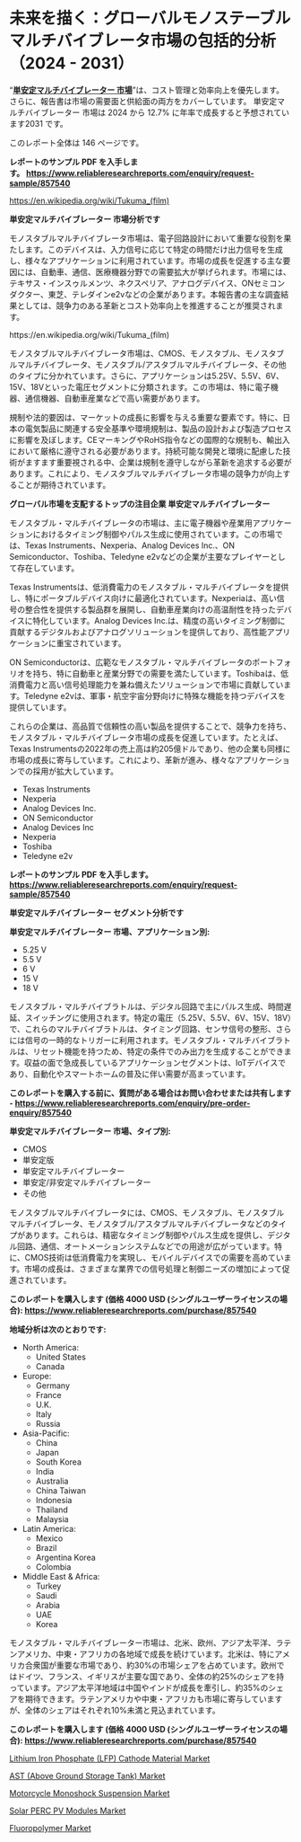 <p><h1>未来を描く：グローバルモノステーブルマルチバイブレータ市場の包括的分析（2024 - 2031）</h1></p><p>&ldquo;<strong><a href="https://www.reliableresearchreports.com/monostable-multivibrators-r857540?utm_campaign=110&utm_medium=9&utm_source=Github&utm_content=ia&utm_term=02112024&utm_id=monostable-multivibrators">単安定マルチバイブレーター 市場</a></strong>&rdquo;は、コスト管理と効率向上を優先します。 さらに、報告書は市場の需要面と供給面の両方をカバーしています。 単安定マルチバイブレーター 市場は 2024 から 12.7% に年率で成長すると予想されています2031 です。</p>
<p>このレポート全体は 146 ページです。</p>
<p><strong>レポートのサンプル PDF を入手します。&nbsp;<a href="https://www.reliableresearchreports.com/enquiry/request-sample/857540?utm_campaign=110&utm_medium=9&utm_source=Github&utm_content=ia&utm_term=02112024&utm_id=monostable-multivibrators">https://www.reliableresearchreports.com/enquiry/request-sample/857540</a></strong></p>
<p><a href="https://en.wikipedia.org/wiki/Tukuma_(film)?utm_campaign=110&utm_medium=9&utm_source=Github&utm_content=ia&utm_term=02112024&utm_id=monostable-multivibrators">https://en.wikipedia.org/wiki/Tukuma_(film)</a></p>
<p><strong>単安定マルチバイブレーター 市場分析です</strong></p>
<p><p>モノスタブルマルチバイブレータ市場は、電子回路設計において重要な役割を果たします。このデバイスは、入力信号に応じて特定の時間だけ出力信号を生成し、様々なアプリケーションに利用されています。市場の成長を促進する主な要因には、自動車、通信、医療機器分野での需要拡大が挙げられます。市場には、テキサス・インスゥルメンツ、ネクスペリア、アナログデバイス、ONセミコンダクター、東芝、テレダインe2vなどの企業があります。本報告書の主な調査結果としては、競争力のある革新とコスト効率向上を推進することが推奨されます。</p></p>
<p>https://en.wikipedia.org/wiki/Tukuma_(film)</p>
<p><p>モノスタブルマルチバイブレータ市場は、CMOS、モノスタブル、モノスタブルマルチバイブレータ、モノスタブル/アスタブルマルチバイブレータ、その他のタイプに分かれています。さらに、アプリケーションは5.25V、5.5V、6V、15V、18Vといった電圧セグメントに分類されます。この市場は、特に電子機器、通信機器、自動車産業などで高い需要があります。</p><p>規制や法的要因は、マーケットの成長に影響を与える重要な要素です。特に、日本の電気製品に関連する安全基準や環境規制は、製品の設計および製造プロセスに影響を及ぼします。CEマーキングやRoHS指令などの国際的な規制も、輸出入において厳格に遵守される必要があります。持続可能な開発と環境に配慮した技術がますます重要視される中、企業は規制を遵守しながら革新を追求する必要があります。これにより、モノスタブルマルチバイブレータ市場の競争力が向上することが期待されています。</p></p>
<p><strong>グローバル市場を支配するトップの注目企業 単安定マルチバイブレーター</strong></p>
<p><p>モノスタブル・マルチバイブレータの市場は、主に電子機器や産業用アプリケーションにおけるタイミング制御やパルス生成に使用されています。この市場では、Texas Instruments、Nexperia、Analog Devices Inc.、ON Semiconductor、Toshiba、Teledyne e2vなどの企業が主要なプレイヤーとして存在しています。</p><p>Texas Instrumentsは、低消費電力のモノスタブル・マルチバイブレータを提供し、特にポータブルデバイス向けに最適化されています。Nexperiaは、高い信号の整合性を提供する製品群を展開し、自動車産業向けの高温耐性を持ったデバイスに特化しています。Analog Devices Inc.は、精度の高いタイミング制御に貢献するデジタルおよびアナログソリューションを提供しており、高性能アプリケーションに重宝されています。</p><p>ON Semiconductorは、広範なモノスタブル・マルチバイブレータのポートフォリオを持ち、特に自動車と産業分野での需要を満たしています。Toshibaは、低消費電力と高い信号処理能力を兼ね備えたソリューションで市場に貢献しています。Teledyne e2vは、軍事・航空宇宙分野向けに特殊な機能を持つデバイスを提供しています。</p><p>これらの企業は、高品質で信頼性の高い製品を提供することで、競争力を持ち、モノスタブル・マルチバイブレータ市場の成長を促進しています。たとえば、Texas Instrumentsの2022年の売上高は約205億ドルであり、他の企業も同様に市場の成長に寄与しています。これにより、革新が進み、様々なアプリケーションでの採用が拡大しています。</p></p>
<p><ul><li>Texas Instruments</li><li>Nexperia</li><li>Analog Devices Inc.</li><li>ON Semiconductor</li><li>Analog Devices Inc</li><li>Nexperia</li><li>Toshiba</li><li>Teledyne e2v</li></ul></p>
<p><strong>レポートのサンプル PDF を入手します。 <a href="https://www.reliableresearchreports.com/enquiry/request-sample/857540?utm_campaign=110&utm_medium=9&utm_source=Github&utm_content=ia&utm_term=02112024&utm_id=monostable-multivibrators">https://www.reliableresearchreports.com/enquiry/request-sample/857540</a></strong></p>
<p><strong>単安定マルチバイブレーター セグメント分析です</strong></p>
<p><strong>単安定マルチバイブレーター 市場、アプリケーション別:</strong></p>
<p><ul><li>5.25 V</li><li>5.5 V</li><li>6 V</li><li>15 V</li><li>18 V</li></ul></p>
<p><p>モノスタブル・マルチバイブラトルは、デジタル回路で主にパルス生成、時間遅延、スイッチングに使用されます。特定の電圧（5.25V、5.5V、6V、15V、18V）で、これらのマルチバイブラトルは、タイミング回路、センサ信号の整形、さらには信号の一時的なトリガーに利用されます。モノスタブル・マルチバイブラトルは、リセット機能を持つため、特定の条件でのみ出力を生成することができます。収益の面で急成長しているアプリケーションセグメントは、IoTデバイスであり、自動化やスマートホームの普及に伴い需要が高まっています。</p></p>
<p><strong>このレポートを購入する前に、質問がある場合はお問い合わせまたは共有します - <a href="https://www.reliableresearchreports.com/enquiry/pre-order-enquiry/857540?utm_campaign=110&utm_medium=9&utm_source=Github&utm_content=ia&utm_term=02112024&utm_id=monostable-multivibrators">https://www.reliableresearchreports.com/enquiry/pre-order-enquiry/857540</a></strong></p>
<p><strong>単安定マルチバイブレーター 市場、タイプ別:</strong></p>
<p><ul><li>CMOS</li><li>単安定版</li><li>単安定マルチバイブレーター</li><li>単安定/非安定マルチバイブレーター</li><li>その他</li></ul></p>
<p><p>モノスタブルマルチバイブレータには、CMOS、モノスタブル、モノスタブルマルチバイブレータ、モノスタブル/アスタブルマルチバイブレータなどのタイプがあります。これらは、精密なタイミング制御やパルス生成を提供し、デジタル回路、通信、オートメーションシステムなどでの用途が広がっています。特に、CMOS技術は低消費電力を実現し、モバイルデバイスでの需要を高めています。市場の成長は、さまざまな業界での信号処理と制御ニーズの増加によって促進されています。</p></p>
<p><strong>このレポートを購入します (価格 4000 USD (シングルユーザーライセンスの場合): <a href="https://www.reliableresearchreports.com/purchase/857540?utm_campaign=110&utm_medium=9&utm_source=Github&utm_content=ia&utm_term=02112024&utm_id=monostable-multivibrators">https://www.reliableresearchreports.com/purchase/857540</a></strong></p>
<p><strong>地域分析は次のとおりです:</strong></p>
<p><ul>
    <li>
        North America:
        <ul>
            <li>United States</li>
            <li>Canada</li>
        </ul>
    </li>
    <li>
        Europe:
        <ul>
            <li>Germany</li>
            <li>France</li>
            <li>U.K.</li>
            <li>Italy</li>
            <li>Russia</li>
        </ul>
    </li>
    <li>
        Asia-Pacific:
        <ul>
            <li>China</li>
            <li>Japan</li>
            <li>South Korea</li>
            <li>India</li>
            <li>Australia</li>
            <li>China Taiwan</li>
            <li>Indonesia</li>
            <li>Thailand</li>
            <li>Malaysia</li>
        </ul>
    </li>
    <li>
        Latin America:
        <ul>
            <li>Mexico</li>
            <li>Brazil</li>
            <li>Argentina Korea</li>
            <li>Colombia</li>
        </ul>
    </li>
    <li>
        Middle East & Africa:
        <ul>
            <li>Turkey</li>
            <li>Saudi</li>
            <li>Arabia</li>
            <li>UAE</li>
            <li>Korea</li>
        </ul>
    </li>
    </ul></p>
<p><p>モノスタブル・マルチバイブレーター市場は、北米、欧州、アジア太平洋、ラテンアメリカ、中東・アフリカの各地域で成長を続けています。北米は、特にアメリカ合衆国が重要な市場であり、約30%の市場シェアを占めています。欧州ではドイツ、フランス、イギリスが主要な国であり、全体の約25%のシェアを持っています。アジア太平洋地域は中国やインドが成長を牽引し、約35%のシェアを期待できます。ラテンアメリカや中東・アフリカも市場に寄与していますが、全体のシェアはそれぞれ10%未満と見込まれています。</p></p>
<p><strong>このレポートを購入します (価格 4000 USD (シングルユーザーライセンスの場合): <a href="https://www.reliableresearchreports.com/purchase/857540?utm_campaign=110&utm_medium=9&utm_source=Github&utm_content=ia&utm_term=02112024&utm_id=monostable-multivibrators">https://www.reliableresearchreports.com/purchase/857540</a></strong></p>
<p><p><a href="https://www.linkedin.com/pulse/lithium-iron-phosphate-lfp-cathode-material-market-size-growth-eizjc?utm_campaign=110&utm_medium=9&utm_source=Github&utm_content=ia&utm_term=02112024&utm_id=monostable-multivibrators">Lithium Iron Phosphate (LFP) Cathode Material Market</a></p><p><a href="https://issuu.com/reportprime-2/docs/ast-above-ground-storage-tank-marke_abee5917470e4d?utm_campaign=110&utm_medium=9&utm_source=Github&utm_content=ia&utm_term=02112024&utm_id=monostable-multivibrators">AST (Above Ground Storage Tank) Market</a></p><p><a href="https://github.com/alesiasc0na/Market-Research-Report-List-1/blob/main/motorcycle-monoshock-suspension-market.md?utm_campaign=110&utm_medium=9&utm_source=Github&utm_content=ia&utm_term=02112024&utm_id=monostable-multivibrators">Motorcycle Monoshock Suspension Market</a></p><p><a href="https://www.linkedin.com/pulse/solar-perc-pv-modules-market-outlook-forecast-from-2024-2031-pypyc?utm_campaign=110&utm_medium=9&utm_source=Github&utm_content=ia&utm_term=02112024&utm_id=monostable-multivibrators">Solar PERC PV Modules Market</a></p><p><a href="https://medium.com/@she4uisome/the-fluoropolymer-market-has-witnessed-significant-growth-in-recent-years-and-this-trend-is-316f43d5181b?utm_campaign=110&utm_medium=9&utm_source=Github&utm_content=ia&utm_term=02112024&utm_id=monostable-multivibrators">Fluoropolymer Market</a></p></p>